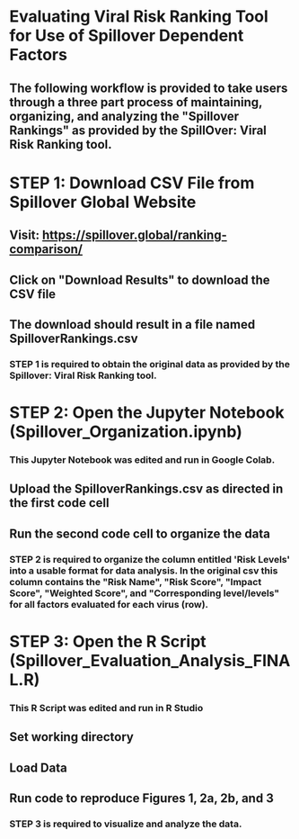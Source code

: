 # Evaluating Viral Risk Ranking Tool for Use of Spillover Dependent Factors
## The following workflow is provided to take users through a three part process of maintaining, organizing, and analyzing the "Spillover Rankings" as provided by the SpillOver: Viral Risk Ranking tool. 

# STEP 1: Download CSV File from Spillover Global Website
## Visit: https://spillover.global/ranking-comparison/
## Click on "Download Results" to download the CSV file
## The download should result in a file named SpilloverRankings.csv

### STEP 1 is required to obtain the original data as provided by the Spillover: Viral Risk Ranking tool. 

# STEP 2: Open the Jupyter Notebook (Spillover_Organization.ipynb)
### This Jupyter Notebook was edited and run in Google Colab.
## Upload the SpilloverRankings.csv as directed in the first code cell
## Run the second code cell to organize the data

### STEP 2 is required to organize the column entitled 'Risk Levels' into a usable format for data analysis. In the original csv this column contains the "Risk Name", "Risk Score", "Impact Score", "Weighted Score", and "Corresponding level/levels" for all factors evaluated for each virus (row). 

# STEP 3: Open the R Script (Spillover_Evaluation_Analysis_FINAL.R)
### This R Script was edited and run in R Studio
## Set working directory
## Load Data
## Run code to reproduce Figures 1, 2a, 2b, and 3

### STEP 3 is required to visualize and analyze the data.



